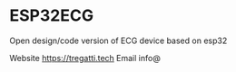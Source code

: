 # ESP32ECG
Open design/code version of ECG device based on esp32

Website https://tregatti.tech
Email info@
